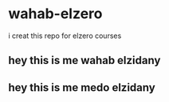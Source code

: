 # wahab-elzero
i creat this repo for elzero courses

## hey this is me wahab elzidany
## hey this is me medo elzidany

